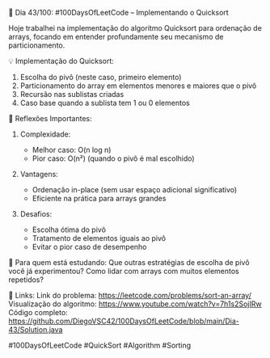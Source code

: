 🚀 Dia 43/100: #100DaysOfLeetCode – Implementando o Quicksort

Hoje trabalhei na implementação do algoritmo Quicksort para ordenação de arrays, focando em entender profundamente seu mecanismo de particionamento.

💡 Implementação do Quicksort:

1. Escolha do pivô (neste caso, primeiro elemento)
2. Particionamento do array em elementos menores e maiores que o pivô
3. Recursão nas sublistas criadas
4. Caso base quando a sublista tem 1 ou 0 elementos

🌟 Reflexões Importantes:

1. Complexidade:

   - Melhor caso: O(n log n)
   - Pior caso: O(n²) (quando o pivô é mal escolhido)

2. Vantagens:

   - Ordenação in-place (sem usar espaço adicional significativo)
   - Eficiente na prática para arrays grandes

3. Desafios:
   - Escolha ótima do pivô
   - Tratamento de elementos iguais ao pivô
   - Evitar o pior caso de desempenho

📌 Para quem está estudando:
Que outras estratégias de escolha de pivô você já experimentou? Como lidar com arrays com muitos elementos repetidos?

🔗 Links:
Link do problema: https://leetcode.com/problems/sort-an-array/
Visualização do algoritmo: https://www.youtube.com/watch?v=7h1s2SojIRw
Código completo: https://github.com/DiegoVSC42/100DaysOfLeetCode/blob/main/Dia-43/Solution.java

#100DaysOfLeetCode #QuickSort #Algorithm #Sorting
